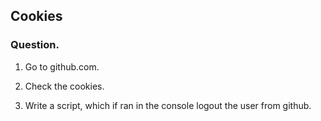 ## Cookies

### Question.  
  
1. Go to github.com.

2. Check the cookies.

3. Write a script, which if ran in the console logout the user from github.
    